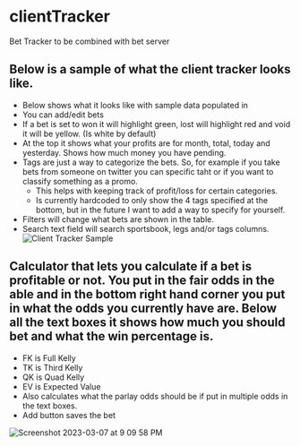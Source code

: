 # clientTracker
Bet Tracker to be combined with bet server

## Below is a sample of what the client tracker looks like. 
- Below shows what it looks like with sample data populated in
- You can add/edit bets
- If a bet is set to won it will highlight green, lost will highlight red and void it will be yellow. (Is white by default)
- At the top it shows what your profits are for month, total, today and yesterday. Shows how much money you have pending.
- Tags are just a way to categorize the bets. So, for example if you take bets from someone on twitter you can specific taht or if you want to classify something as a promo.
  - This helps with keeping track of profit/loss for certain categories. 
  - Is currently hardcoded to only show the 4 tags specified at the bottom, but in the future I want to add a way to specify for yourself.
- Filters will change what bets are shown in the table. 
- Search text field will search sportsbook, legs and/or tags columns.
![Client Tracker Sample](https://user-images.githubusercontent.com/48994502/223601181-947d6ebf-c9a0-4926-b2fd-6ad410ef849e.png)

## Calculator that lets you calculate if a bet is profitable or not. You put in the fair odds in the able and in the bottom right hand corner you put in what the odds you currently have are. Below all the text boxes it shows how much you should bet and what the win percentage is.
- FK is Full Kelly
- TK is Third Kelly
- QK is Quad Kelly
- EV is Expected Value
- Also calculates what the parlay odds should be if put in multiple odds in the text boxes. 
- Add button saves the bet


![Screenshot 2023-03-07 at 9 09 58 PM](https://user-images.githubusercontent.com/48994502/223601338-1f9a114d-5e8f-4e23-abff-bd1e6b615520.png)
